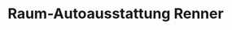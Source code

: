---
title: "Raum-Autoausstattung Renner"
url: /ueberlingen/raum-autoausstattung-renner/
shop: Raumausstattung
---